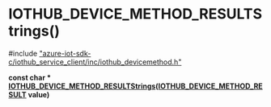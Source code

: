 # IOTHUB_DEVICE_METHOD_RESULTStrings()

\#include ["azure-iot-sdk-c/iothub_service_client/inc/iothub_devicemethod.h"](../iot-c-ref-iothub-devicemethod-h.md)  

**const char * [IOTHUB_DEVICE_METHOD_RESULTStrings](#iothub__devicemethod_8h_1aabac5330bd9d43bdb14862e192a916c1)([IOTHUB_DEVICE_METHOD_RESULT](#iothub__devicemethod_8h_1a8adffbffc2f6e136f8406c5ef396602d) value)**

